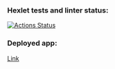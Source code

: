 ### Hexlet tests and linter status:
[![Actions Status](https://github.com/SamIvan-ark/dom-react-redux-project-lvl4/workflows/hexlet-check/badge.svg)](https://github.com/SamIvan-ark/dom-react-redux-project-lvl4/actions)

### Deployed app: 

[Link](https://ivan-samozhenov-project-lvl4.up.railway.app/)
